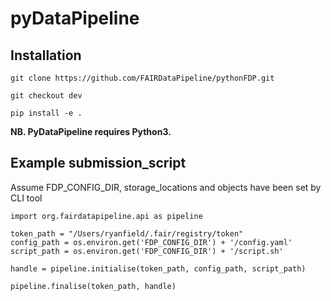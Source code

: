 # pyDataPipeline

## Installation

```
git clone https://github.com/FAIRDataPipeline/pythonFDP.git

git checkout dev

pip install -e .
```
**NB. PyDataPipeline requires Python3.**

## Example submission_script

Assume FDP_CONFIG_DIR, storage_locations and objects have been set by CLI tool

```
import org.fairdatapipeline.api as pipeline

token_path = "/Users/ryanfield/.fair/registry/token"
config_path = os.environ.get('FDP_CONFIG_DIR') + '/config.yaml'
script_path = os.environ.get('FDP_CONFIG_DIR') + '/script.sh'

handle = pipeline.initialise(token_path, config_path, script_path)

pipeline.finalise(token_path, handle)

```